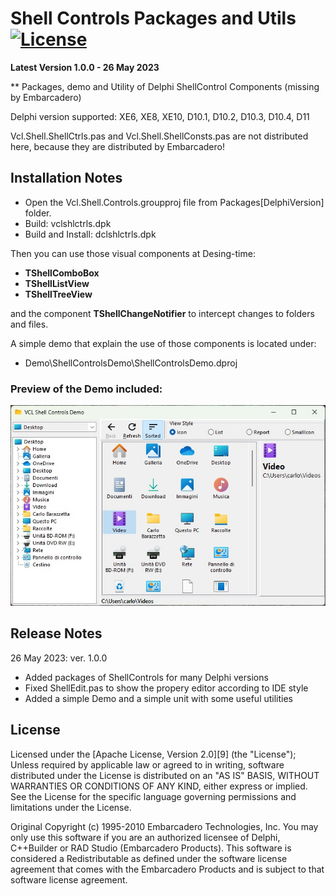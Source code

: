 ﻿# Shell Controls Packages and Utils [![License](https://img.shields.io/badge/License-Apache%202.0-yellowgreen.svg)](https://opensource.org/licenses/Apache-2.0)

**Latest Version 1.0.0 - 26 May 2023**

** Packages, demo and Utility of Delphi ShellControl Components (missing by Embarcadero)

Delphi version supported: XE6, XE8, XE10, D10.1, D10.2, D10.3, D10.4, D11

Vcl.Shell.ShellCtrls.pas and Vcl.Shell.ShellConsts.pas are not distributed here, because they are distributed by Embarcadero!

## Installation Notes ##

- Open the Vcl.Shell.Controls.groupproj file from Packages\[DelphiVersion] folder.
- Build: vclshlctrls.dpk
- Build and Install: dclshlctrls.dpk

Then you can use those visual components at Desing-time:

- **TShellComboBox**
- **TShellListView**
- **TShellTreeView**

and the component **TShellChangeNotifier** to intercept changes to folders and files.

A simple demo that explain the use of those components is located under:
- Demo\ShellControlsDemo\ShellControlsDemo.dproj

### Preview of the Demo included: ###

![Shell Controls Demo](./Images/ShellControlsDemoDesktop.jpg)


## Release Notes ##

26 May 2023: ver. 1.0.0
- Added packages of ShellControls for many Delphi versions
- Fixed ShellEdit.pas to show the propery editor according to IDE style
- Added a simple Demo and a simple unit with some useful utilities

## License

Licensed under the [Apache License, Version 2.0][9] (the "License");
Unless required by applicable law or agreed to in writing, software distributed under the License is distributed on an "AS IS" BASIS, WITHOUT WARRANTIES OR CONDITIONS OF ANY KIND, either express or implied. See the License for the specific language governing permissions and limitations under the License.

Original Copyright (c) 1995-2010 Embarcadero Technologies, Inc.
You may only use this software if you are an authorized licensee of Delphi, C++Builder or RAD Studio (Embarcadero Products).
This software is considered a Redistributable as defined under the software license agreement that comes with the Embarcadero Products and is subject to that software license agreement.


